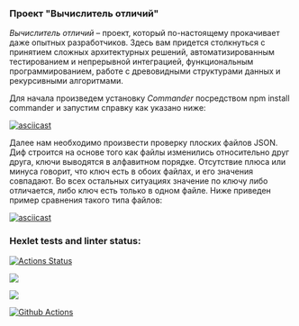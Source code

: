### Проект "Вычислитель отличий"

<i>Вычислитель отличий</i> – проект, который по-настоящему прокачивает даже опытных разработчиков. Здесь вам придется столкнуться с принятием сложных архитектурных решений, автоматизированным тестированием и непрерывной интеграцией, функциональным программированием, работе с древовидными структурами данных и рекурсивными алгоритмами.


Для начала произведем установку <i>Commander</i> посредством npm install commander и запустим справку как указано ниже:

[![asciicast](https://asciinema.org/a/Ah16DPoZptbo3HTa3UFHqkBRq.svg)](https://asciinema.org/a/Ah16DPoZptbo3HTa3UFHqkBRq)

Далее нам необходимо произвести проверку плоских файлов JSON.
Диф строится на основе того как файлы изменились относительно друг друга, ключи выводятся в алфавитном порядке.
Отсутствие плюса или минуса говорит, что ключ есть в обоих файлах, и его значения совпадают. Во всех остальных ситуациях значение по ключу либо отличается, либо ключ есть только в одном файле.
Ниже приведен пример сравнения такого типа файлов:

[![asciicast](https://asciinema.org/a/C2wqgNrzbxILH6wSxf7LRfOo3.svg)](https://asciinema.org/a/C2wqgNrzbxILH6wSxf7LRfOo3)



### Hexlet tests and linter status:
[![Actions Status](https://github.com/MaryKurinova/backend-project-lvl2/workflows/hexlet-check/badge.svg)](https://github.com/MaryKurinova/backend-project-lvl2/actions)

<a href="https://codeclimate.com/github/MaryKurinova/backend-project-lvl2/maintainability"><img src="https://api.codeclimate.com/v1/badges/e181186341c12c3f9828/maintainability" /></a>

<a href="https://codeclimate.com/github/MaryKurinova/backend-project-lvl2/test_coverage"><img src="https://api.codeclimate.com/v1/badges/e181186341c12c3f9828/test_coverage" /></a>

<a href="https://github.com/MaryKurinova/backend-project-lvl2/actions"><img src="https://github.com/MaryKurinova/backend-project-lvl2/workflows/Lint/badge.svg" alt="Github Actions" style="max-width: 100%;"></a></p>



